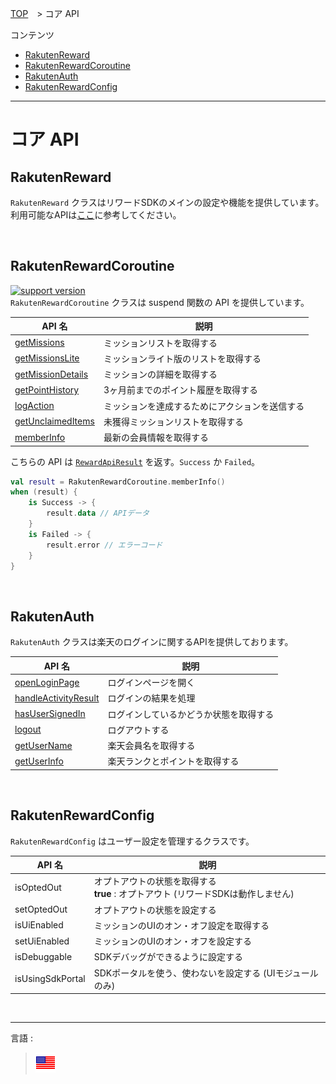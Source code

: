 [TOP](../README.md#top)　> コア API  

コンテンツ    
* [RakutenReward](#rakutenauth)  
* [RakutenRewardCoroutine](#rakutenrewardcoroutine)  
* [RakutenAuth](#rakutenauth)  
* [RakutenRewardConfig](#rakutenrewardconfig)  

---  

# コア API  
## RakutenReward  
`RakutenReward` クラスはリワードSDKのメインの設定や機能を提供しています。  
利用可能なAPIは[ここ](./RakutenReward.md)に参考してください。   

<br>  

## RakutenRewardCoroutine  
[![support version](http://img.shields.io/badge/core-3.3.3+-green.svg?style=flat)](https://github.com/rakuten-ads/Rakuten-Reward-Native-Android/releases/tag/rel_20220826_v3_3_0)  
`RakutenRewardCoroutine` クラスは suspend 関数の API を提供しています。  

| API 名                                               | 説明                      |
|-----------------------------------------------------|-------------------------|
| [getMissions](./RakutenReward.md#ミッションリスト)          | ミッションリストを取得する           |
| [getMissionsLite](./RakutenReward.md#ミッションリストライト版)  | ミッションライト版のリストを取得する      |
| [getMissionDetails](./RakutenReward.md#ミッションの詳細)    | ミッションの詳細を取得する           |
| [getPointHistory](./RakutenReward.md#ポイント履歴)        | 3ヶ月前までのポイント履歴を取得する      |
| [logAction](./RakutenReward.md#アクションを送信する)          | ミッションを達成するためにアクションを送信する |
| [getUnclaimedItems](./RakutenReward.md#未獲得ミッションリスト) | 未獲得ミッションリストを取得する        |
| [memberInfo](./RakutenReward.md#会員情報)               | 最新の会員情報を取得する            |  

こちらの API は [`RewardApiResult`](../apiData/README.md#rewardapiresult) を返す。`Success` か `Failed`。   

```kotlin
val result = RakutenRewardCoroutine.memberInfo()
when (result) {
    is Success -> {
        result.data // APIデータ
    }
    is Failed -> {
        result.error // エラーコード
    }
}
```  

<br>  

## RakutenAuth  
`RakutenAuth` クラスは楽天のログインに関するAPIを提供しております。  

| API 名                                                                        | 説明                  | 
|------------------------------------------------------------------------------|---------------------|
| [openLoginPage](../basic/LOGIN.md#1-show-login-page)                         | ログインページを開く          |
| [handleActivityResult](../basic/LOGIN.md#2-get-result-from-onactivityresult) | ログインの結果を処理          | 
| [hasUserSignedIn](../basic/UserInfo.md#check-if-user-is-signed-in)           | ログインしているかどうか状態を取得する |
| [logout](../basic/README.md#log-out)                                         | ログアウトする             | 
| [getUserName](../basic/UserInfo.md#get-users-full-name)                      | 楽天会員名を取得する          |
| [getUserInfo](../basic/UserInfo.md#get-users-current-point-and-rank)         | 楽天ランクとポイントを取得する     |  

<br>  

## RakutenRewardConfig
`RakutenRewardConfig` はユーザー設定を管理するクラスです。  

| API 名            | 説明                                                       | 
|------------------|----------------------------------------------------------|
| isOptedOut       | オプトアウトの状態を取得する <br><b>true</b> : オプトアウト (リワードSDKは動作しません) |
| setOptedOut      | オプトアウトの状態を設定する                                           | 
| isUiEnabled      | ミッションのUIのオン・オフ設定を取得する                                    | 
| setUiEnabled     | ミッションのUIのオン・オフを設定する                                      |
| isDebuggable     | SDKデバッグができるように設定する                                       | 
| isUsingSdkPortal | SDKポータルを使う、使わないを設定する (UIモジュールのみ)                         |  

<br>  

---
言語 :
> [![en](../../lang/en.png)](../../core/README.md)   
